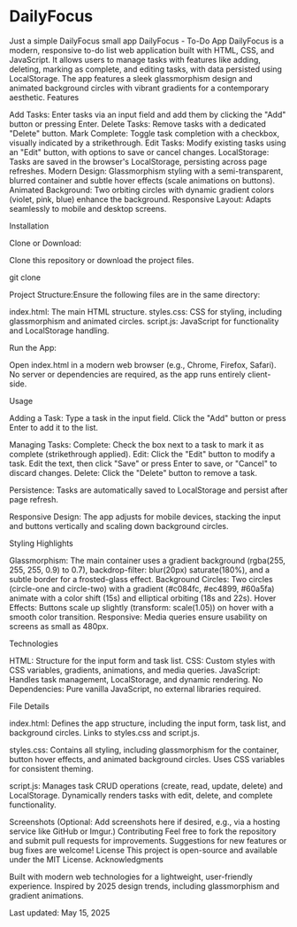 # DailyFocus
Just a simple DailyFocus small app
DailyFocus - To-Do App
DailyFocus is a modern, responsive to-do list web application built with HTML, CSS, and JavaScript. It allows users to manage tasks with features like adding, deleting, marking as complete, and editing tasks, with data persisted using LocalStorage. The app features a sleek glassmorphism design and animated background circles with vibrant gradients for a contemporary aesthetic.
Features

Add Tasks: Enter tasks via an input field and add them by clicking the "Add" button or pressing Enter.
Delete Tasks: Remove tasks with a dedicated "Delete" button.
Mark Complete: Toggle task completion with a checkbox, visually indicated by a strikethrough.
Edit Tasks: Modify existing tasks using an "Edit" button, with options to save or cancel changes.
LocalStorage: Tasks are saved in the browser's LocalStorage, persisting across page refreshes.
Modern Design: Glassmorphism styling with a semi-transparent, blurred container and subtle hover effects (scale animations on buttons).
Animated Background: Two orbiting circles with dynamic gradient colors (violet, pink, blue) enhance the background.
Responsive Layout: Adapts seamlessly to mobile and desktop screens.

Installation

Clone or Download:

Clone this repository or download the project files.

git clone <repository-url>


Project Structure:Ensure the following files are in the same directory:

index.html: The main HTML structure.
styles.css: CSS for styling, including glassmorphism and animated circles.
script.js: JavaScript for functionality and LocalStorage handling.


Run the App:

Open index.html in a modern web browser (e.g., Chrome, Firefox, Safari).
No server or dependencies are required, as the app runs entirely client-side.



Usage

Adding a Task:
Type a task in the input field.
Click the "Add" button or press Enter to add it to the list.


Managing Tasks:
Complete: Check the box next to a task to mark it as complete (strikethrough applied).
Edit: Click the "Edit" button to modify a task. Edit the text, then click "Save" or press Enter to save, or "Cancel" to discard changes.
Delete: Click the "Delete" button to remove a task.


Persistence:
Tasks are automatically saved to LocalStorage and persist after page refresh.


Responsive Design:
The app adjusts for mobile devices, stacking the input and buttons vertically and scaling down background circles.



Styling Highlights

Glassmorphism: The main container uses a gradient background (rgba(255, 255, 255, 0.9) to 0.7), backdrop-filter: blur(20px) saturate(180%), and a subtle border for a frosted-glass effect.
Background Circles: Two circles (circle-one and circle-two) with a gradient (#c084fc, #ec4899, #60a5fa) animate with a color shift (15s) and elliptical orbiting (18s and 22s).
Hover Effects: Buttons scale up slightly (transform: scale(1.05)) on hover with a smooth color transition.
Responsive: Media queries ensure usability on screens as small as 480px.

Technologies

HTML: Structure for the input form and task list.
CSS: Custom styles with CSS variables, gradients, animations, and media queries.
JavaScript: Handles task management, LocalStorage, and dynamic rendering.
No Dependencies: Pure vanilla JavaScript, no external libraries required.

File Details

index.html:
Defines the app structure, including the input form, task list, and background circles.
Links to styles.css and script.js.


styles.css:
Contains all styling, including glassmorphism for the container, button hover effects, and animated background circles.
Uses CSS variables for consistent theming.


script.js:
Manages task CRUD operations (create, read, update, delete) and LocalStorage.
Dynamically renders tasks with edit, delete, and complete functionality.



Screenshots
(Optional: Add screenshots here if desired, e.g., via a hosting service like GitHub or Imgur.)
Contributing
Feel free to fork the repository and submit pull requests for improvements. Suggestions for new features or bug fixes are welcome!
License
This project is open-source and available under the MIT License.
Acknowledgments

Built with modern web technologies for a lightweight, user-friendly experience.
Inspired by 2025 design trends, including glassmorphism and gradient animations.


Last updated: May 15, 2025
